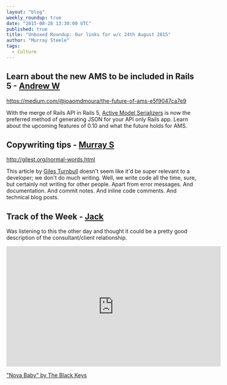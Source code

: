 ```yaml
---
layout: "blog"
weekly_roundup: true
date: "2015-08-28 13:30:00 UTC"
published: true
title: "Unboxed Roundup: Our links for w/c 24th August 2015"
author: "Murray Steele"
tags:
  - Culture
---
```


## Learn about the new AMS to be included in Rails 5 - [Andrew W](http://www.unboxedconsulting.com/people/andrew-white)

https://medium.com/@joaomdmoura/the-future-of-ams-e5f9047ca7e9

With the merge of Rails API in Rails 5, [Active Model Serializers](https://github.com/rails-api/active_model_serializers) is now the preferred method of generating JSON for your API only Rails app. Learn about the upcoming features of 0.10 and what the future holds for AMS.

## Copywriting tips - [Murray S](http://www.unboxedconsulting.com/people/murray-steele)

http://gilest.org/normal-words.html

This article by [Giles Turnbull](http://gilest.org) doesn't seem like it'd be super relevant to a developer; we don't do much writing.  Well, we write code all the time, sure, but certainly not writing for other people.  Apart from error messages.  And documentation.  And commit notes.  And inline code comments.  And technical blog posts.

## Track of the Week - [Jack](https://www.unboxedconsulting.com/people/jack-bracewell)

Was listening to this the other day and thought it could be a pretty good description of the consultant/client relationship.

<iframe width="560" height="315" src="https://www.youtube.com/embed/cU7KoVI1gGY" frameborder="0" allowfullscreen></iframe>

["Nova Baby" by The Black Keys](https://www.youtube.com/watch?v=cU7KoVI1gGY)
